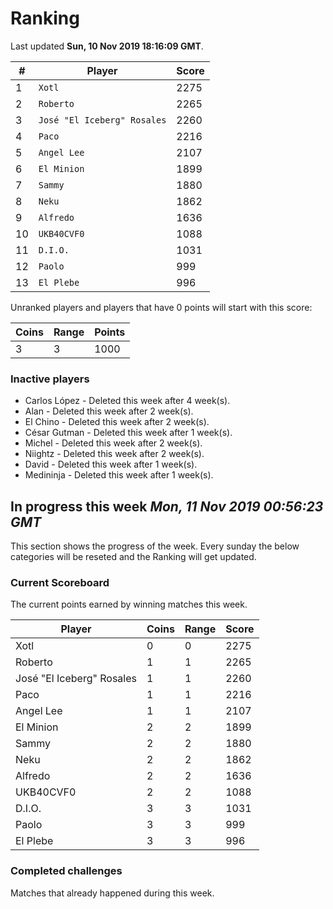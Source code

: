 # Ranking

Last updated **Sun, 10 Nov 2019 18:16:09 GMT**.

|#|Player|Score|
|-|------|-----|
|1|`Xotl`|2275|
|2|`Roberto`|2265|
|3|`José "El Iceberg" Rosales`|2260|
|4|`Paco`|2216|
|5|`Angel Lee`|2107|
|6|`El Minion`|1899|
|7|`Sammy`|1880|
|8|`Neku`|1862|
|9|`Alfredo`|1636|
|10|`UKB40CVF0`|1088|
|11|`D.I.O.`|1031|
|12|`Paolo`|999|
|13|`El Plebe`|996|

Unranked players and players that have 0 points will start with this score:

|Coins|Range|Points|
|-----|-----|------|
|3|3|1000|

### Inactive players
* Carlos López - Deleted this week after 4 week(s).
* Alan - Deleted this week after 2 week(s).
* El Chino - Deleted this week after 2 week(s).
* César Gutman - Deleted this week after 1 week(s).
* Michel - Deleted this week after 2 week(s).
* Niightz - Deleted this week after 2 week(s).
* David - Deleted this week after 1 week(s).
* Medininja - Deleted this week after 1 week(s).

## In progress this week *Mon, 11 Nov 2019 00:56:23 GMT*
This section shows the progress of the week. Every sunday the below categories will be reseted and the Ranking will get updated.

### Current Scoreboard
The current points earned by winning matches this week.

|Player|Coins|Range|Score|
|------|-----|-----|-----|
|Xotl|0|0|2275|
|Roberto|1|1|2265|
|José "El Iceberg" Rosales|1|1|2260|
|Paco|1|1|2216|
|Angel Lee|1|1|2107|
|El Minion|2|2|1899|
|Sammy|2|2|1880|
|Neku|2|2|1862|
|Alfredo|2|2|1636|
|UKB40CVF0|2|2|1088|
|D.I.O.|3|3|1031|
|Paolo|3|3|999|
|El Plebe|3|3|996|

### Completed challenges
Matches that already happened during this week.


